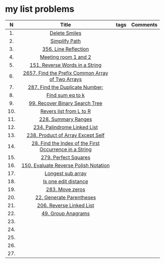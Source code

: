 # my list problems

|  N  |                                         Title                                         | tags | Comments |
|:---:|:-------------------------------------------------------------------------------------:|:----:|:--------:|
| 1.  |                     [Delete Smiles](./src/problems/task_001.cpp)                      |      |          |
| 2.  |                     [Simplify Path](./src/problems/task_002.cpp)                      |      |          |
| 3.  |                  [356. Line Reflection](./src/problems/task_003.cpp)                  |      |          |
| 4.  |                  [Meeting room 1 and 2](./src/problems/task_004.cpp)                  |      |          |
| 5.  |             [151. Reverse Words in a String](./src/problems/task_005.cpp)             |      |          |
| 6.  |    [2657. Find the Prefix Common Array of Two Arrays](./src/problems/task_006.cpp)    |      |          |
| 7.  |            [287. Find the Duplicate Number](./src/problems/task_007.cpp);             |      |          |
| 8.  |                    [Find sum eq to k](./src/problems/task_008.cpp)                    |      |          |
| 9.  |             [99. Recover Binary Search Tree](./src/problems/task_009.cpp)             |      |          |
| 10. |                [Revers list from L to R](./src/problems/task_010.cpp)                 |      |          |
| 11. |                  [228. Summary Ranges](./src/problems/task_011.cpp)                   |      |          |
| 12. |              [234. Palindrome Linked List](./src/problems/task_012.cpp)               |      |          |
| 13. |           [238. Product of Array Except Self](./src/problems/task_013.cpp)            |      |          |
| 14. | [28. Find the Index of the First Occurrence in a String](./src/problems/task_014.cpp) |      |          |
| 15. |                  [279. Perfect Squares](./src/problems/task_015.cpp)                  |      |          |
| 16. |         [150. Evaluate Reverse Polish Notation](./src/problems/task_016.cpp)          |      |          |
| 17. |                   [Longest sub array](./src/problems/task_017.cpp)                    |      |          |
| 18. |                  [Is one edit distance](./src/problems/task_018.cpp)                  |      |          |
| 19. |                    [283. Move zeros](./src/problems/task_019.cpp)                     |      |          |
| 20. |                [22. Generate Parentheses](./src/problems/task_020.cpp)                |      |          |
| 21. |                [206. Reverse Linked List](./src/problems/task_021.cpp)                |      |          |
| 22. |                   [49. Group Anagrams](./src/problems/task_021.cpp)                   |      |          |
| 23. |                                                                                       |      |          |
| 24. |                                                                                       |      |          |
| 25. |                                                                                       |      |          |
| 26. |                                                                                       |      |          |
| 27. |                                                                                       |      |          |